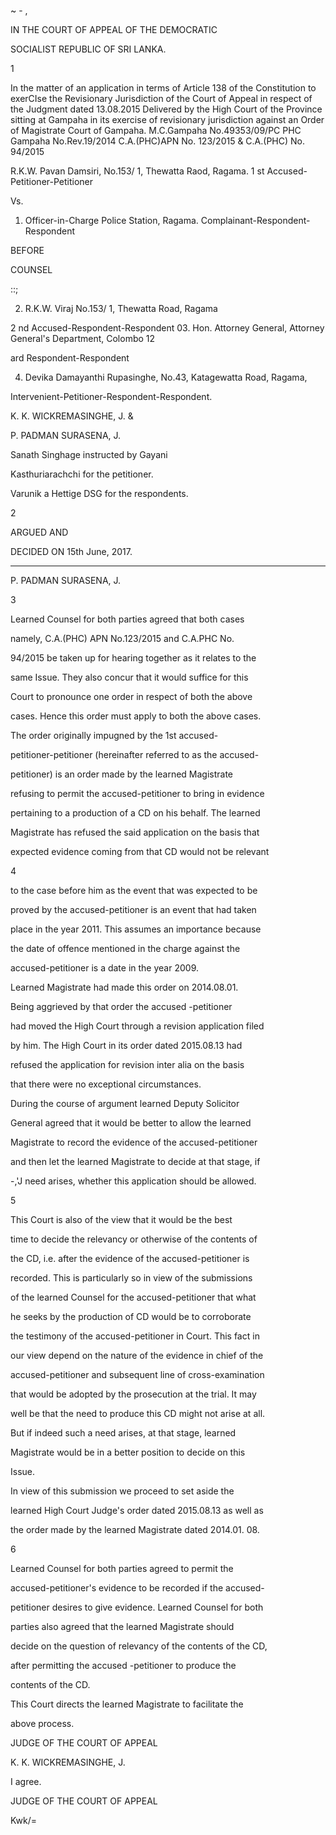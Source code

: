 ~ - ,

IN THE COURT OF APPEAL OF THE DEMOCRATIC

SOCIALIST REPUBLIC OF SRI LANKA.

1

In the matter of an application in terms of Article 138 of the Constitution to exerCIse the Revisionary Jurisdiction of the Court of Appeal in respect of the Judgment dated 13.08.2015 Delivered by the High Court of the Province sitting at Gampaha in its exercise of revisionary jurisdiction against an Order of Magistrate Court of Gampaha. M.C.Gampaha No.49353/09/PC PHC Gampaha No.Rev.19/2014 C.A.(PHC)APN No. 123/2015 & C.A.(PHC) No. 94/2015

R.K.W. Pavan Damsiri, No.153/ 1, Thewatta Raod, Ragama. 1 st Accused-Petitioner-Petitioner

Vs.

01. Officer-in-Charge Police Station, Ragama. Complainant-Respondent-Respondent

BEFORE

COUNSEL

::;

02. R.K.W. Viraj No.153/ 1, Thewatta Road, Ragama

2 nd Accused-Respondent-Respondent 03. Hon. Attorney General, Attorney General's Department, Colombo 12

ard Respondent-Respondent

04. Devika Damayanthi Rupasinghe, No.43, Katagewatta Road, Ragama,

Intervenient-Petitioner-Respondent-Respondent.

K. K. WICKREMASINGHE, J. &

P. PADMAN SURASENA, J.

Sanath Singhage instructed by Gayani

Kasthuriarachchi for the petitioner.

Varunik a Hettige DSG for the respondents.

2

ARGUED AND

DECIDED ON 15th June, 2017.

*************

P. PADMAN SURASENA, J.

3

Learned Counsel for both parties agreed that both cases

namely, C.A.(PHC) APN No.123/2015 and C.A.PHC No.

94/2015 be taken up for hearing together as it relates to the

same Issue. They also concur that it would suffice for this

Court to pronounce one order in respect of both the above

cases. Hence this order must apply to both the above cases.

The order originally impugned by the 1st accused-

petitioner-petitioner (hereinafter referred to as the accused-

petitioner) is an order made by the learned Magistrate

refusing to permit the accused-petitioner to bring in evidence

pertaining to a production of a CD on his behalf. The learned

Magistrate has refused the said application on the basis that

expected evidence coming from that CD would not be relevant

4

to the case before him as the event that was expected to be

proved by the accused-petitioner is an event that had taken

place in the year 2011. This assumes an importance because

the date of offence mentioned in the charge against the

accused-petitioner is a date in the year 2009.

Learned Magistrate had made this order on 2014.08.01.

Being aggrieved by that order the accused -petitioner

had moved the High Court through a revision application filed

by him. The High Court in its order dated 2015.08.13 had

refused the application for revision inter alia on the basis

that there were no exceptional circumstances.

During the course of argument learned Deputy Solicitor

General agreed that it would be better to allow the learned

Magistrate to record the evidence of the accused-petitioner

and then let the learned Magistrate to decide at that stage, if

-,'J need arises, whether this application should be allowed.

5

This Court is also of the view that it would be the best

time to decide the relevancy or otherwise of the contents of

the CD, i.e. after the evidence of the accused-petitioner is

recorded. This is particularly so in view of the submissions

of the learned Counsel for the accused-petitioner that what

he seeks by the production of CD would be to corroborate

the testimony of the accused-petitioner in Court. This fact in

our view depend on the nature of the evidence in chief of the

accused-petitioner and subsequent line of cross-examination

that would be adopted by the prosecution at the trial. It may

well be that the need to produce this CD might not arise at all.

But if indeed such a need arises, at that stage, learned

Magistrate would be in a better position to decide on this

Issue.

In view of this submission we proceed to set aside the

learned High Court Judge's order dated 2015.08.13 as well as

the order made by the learned Magistrate dated 2014.01. 08.

6

Learned Counsel for both parties agreed to permit the

accused-petitioner's evidence to be recorded if the accused-

petitioner desires to give evidence. Learned Counsel for both

parties also agreed that the learned Magistrate should

decide on the question of relevancy of the contents of the CD,

after permitting the accused -petitioner to produce the

contents of the CD.

This Court directs the learned Magistrate to facilitate the

above process.

JUDGE OF THE COURT OF APPEAL

K. K. WICKREMASINGHE, J.

I agree.

JUDGE OF THE COURT OF APPEAL

Kwk/=